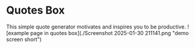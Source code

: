 # Quotes Box
This simple quote generator motivates and inspires you to be productive.
![example page in quotes box](./Screenshot 2025-01-30 211141.png "demo screen short")
